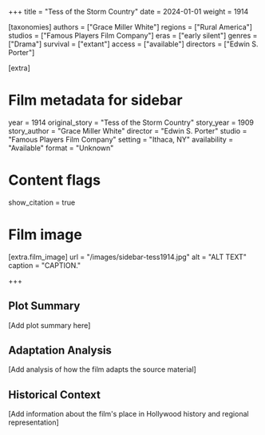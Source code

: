 +++
title = "Tess of the Storm Country"
date = 2024-01-01
weight = 1914

[taxonomies]
authors = ["Grace Miller White"]
regions = ["Rural America"]
studios = ["Famous Players Film Company"]
eras = ["early silent"]
genres = ["Drama"]
survival = ["extant"]
access = ["available"]
directors = ["Edwin S. Porter"]

[extra]
# Film metadata for sidebar
year = 1914
original_story = "Tess of the Storm Country"
story_year = 1909
story_author = "Grace Miller White"
director = "Edwin S. Porter"
studio = "Famous Players Film Company"
setting = "Ithaca, NY"
availability = "Available"
format = "Unknown"

# Content flags
show_citation = true

# Film image
[extra.film_image]
url = "/images/sidebar-tess1914.jpg"
alt = "ALT TEXT"
caption = "CAPTION."

+++

## Plot Summary

[Add plot summary here]

## Adaptation Analysis

[Add analysis of how the film adapts the source material]

## Historical Context

[Add information about the film's place in Hollywood history and regional representation]